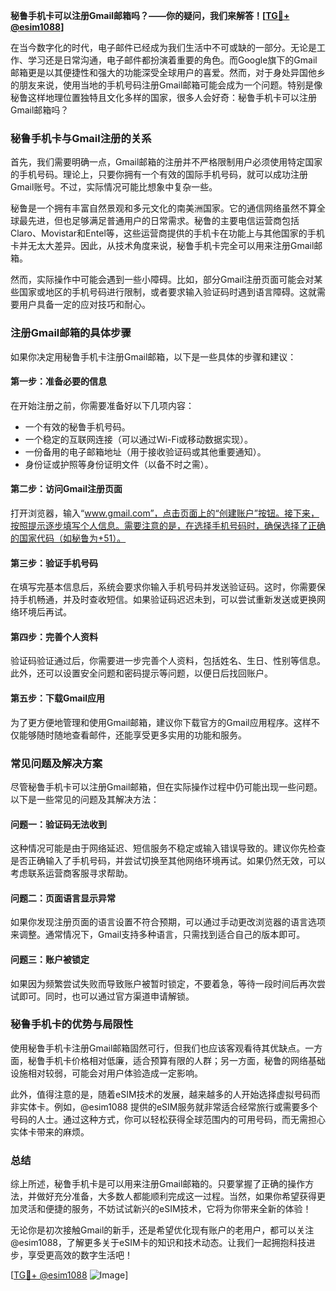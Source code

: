 **秘鲁手机卡可以注册Gmail邮箱吗？——你的疑问，我们来解答！[[TG💪+ @esim1088](https://t.me/s/esim1088)]**

在当今数字化的时代，电子邮件已经成为我们生活中不可或缺的一部分。无论是工作、学习还是日常沟通，电子邮件都扮演着重要的角色。而Google旗下的Gmail邮箱更是以其便捷性和强大的功能深受全球用户的喜爱。然而，对于身处异国他乡的朋友来说，使用当地的手机号码注册Gmail邮箱可能会成为一个问题。特别是像秘鲁这样地理位置独特且文化多样的国家，很多人会好奇：秘鲁手机卡可以注册Gmail邮箱吗？

### 秘鲁手机卡与Gmail注册的关系

首先，我们需要明确一点，Gmail邮箱的注册并不严格限制用户必须使用特定国家的手机号码。理论上，只要你拥有一个有效的国际手机号码，就可以成功注册Gmail账号。不过，实际情况可能比想象中复杂一些。

秘鲁是一个拥有丰富自然景观和多元文化的南美洲国家。它的通信网络虽然不算全球最先进，但也足够满足普通用户的日常需求。秘鲁的主要电信运营商包括Claro、Movistar和Entel等，这些运营商提供的手机卡在功能上与其他国家的手机卡并无太大差异。因此，从技术角度来说，秘鲁手机卡完全可以用来注册Gmail邮箱。

然而，实际操作中可能会遇到一些小障碍。比如，部分Gmail注册页面可能会对某些国家或地区的手机号码进行限制，或者要求输入验证码时遇到语言障碍。这就需要用户具备一定的应对技巧和耐心。

### 注册Gmail邮箱的具体步骤

如果你决定用秘鲁手机卡注册Gmail邮箱，以下是一些具体的步骤和建议：

#### 第一步：准备必要的信息

在开始注册之前，你需要准备好以下几项内容：
- 一个有效的秘鲁手机号码。
- 一个稳定的互联网连接（可以通过Wi-Fi或移动数据实现）。
- 一份备用的电子邮箱地址（用于接收验证码或其他重要通知）。
- 身份证或护照等身份证明文件（以备不时之需）。

#### 第二步：访问Gmail注册页面

打开浏览器，输入“www.gmail.com”，点击页面上的“创建账户”按钮。接下来，按照提示逐步填写个人信息。需要注意的是，在选择手机号码时，确保选择了正确的国家代码（如秘鲁为+51）。

#### 第三步：验证手机号码

在填写完基本信息后，系统会要求你输入手机号码并发送验证码。这时，你需要保持手机畅通，并及时查收短信。如果验证码迟迟未到，可以尝试重新发送或更换网络环境后再试。

#### 第四步：完善个人资料

验证码验证通过后，你需要进一步完善个人资料，包括姓名、生日、性别等信息。此外，还可以设置安全问题和密码提示等问题，以便日后找回账户。

#### 第五步：下载Gmail应用

为了更方便地管理和使用Gmail邮箱，建议你下载官方的Gmail应用程序。这样不仅能够随时随地查看邮件，还能享受更多实用的功能和服务。

### 常见问题及解决方案

尽管秘鲁手机卡可以注册Gmail邮箱，但在实际操作过程中仍可能出现一些问题。以下是一些常见的问题及其解决方法：

#### 问题一：验证码无法收到

这种情况可能是由于网络延迟、短信服务不稳定或输入错误导致的。建议你先检查是否正确输入了手机号码，并尝试切换至其他网络环境再试。如果仍然无效，可以考虑联系运营商客服寻求帮助。

#### 问题二：页面语言显示异常

如果你发现注册页面的语言设置不符合预期，可以通过手动更改浏览器的语言选项来调整。通常情况下，Gmail支持多种语言，只需找到适合自己的版本即可。

#### 问题三：账户被锁定

如果因为频繁尝试失败而导致账户被暂时锁定，不要着急，等待一段时间后再次尝试即可。同时，也可以通过官方渠道申请解锁。

### 秘鲁手机卡的优势与局限性

使用秘鲁手机卡注册Gmail邮箱固然可行，但我们也应该客观看待其优缺点。一方面，秘鲁手机卡价格相对低廉，适合预算有限的人群；另一方面，秘鲁的网络基础设施相对较弱，可能会对用户体验造成一定影响。

此外，值得注意的是，随着eSIM技术的发展，越来越多的人开始选择虚拟号码而非实体卡。例如，@esim1088 提供的eSIM服务就非常适合经常旅行或需要多个号码的人士。通过这种方式，你可以轻松获得全球范围内的可用号码，而无需担心实体卡带来的麻烦。

### 总结

综上所述，秘鲁手机卡是可以用来注册Gmail邮箱的。只要掌握了正确的操作方法，并做好充分准备，大多数人都能顺利完成这一过程。当然，如果你希望获得更加灵活和便捷的服务，不妨试试新兴的eSIM技术，它将为你带来全新的体验！

无论你是初次接触Gmail的新手，还是希望优化现有账户的老用户，都可以关注@esim1088，了解更多关于eSIM卡的知识和技术动态。让我们一起拥抱科技进步，享受更高效的数字生活吧！

[[TG💪+ @esim1088](https://t.me/s/esim1088) ![Image](https://i.postimg.cc/4NQfJmqS/Snipaste-2025-05-13-00-14-12.png)]